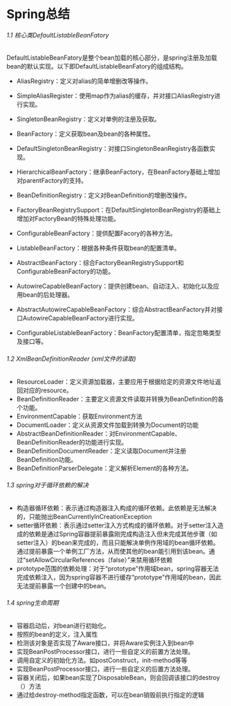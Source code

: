 # Spring总结

###### 1.1 核心类DefaultListableBeanFatory

DefaultListableBeanFatory是整个bean加载的核心部分，是spring注册及加载bean的默认实现。以下即DefaultListableBeanFatory的组成结构。

- AliasRegistry：定义对alias的简单增删改等操作。

- SimpleAliasRegister：使用map作为alias的缓存，并对接口AliasRegistry进行实现。

- SingletonBeanRegistry：定义对单例的注册及获取。

- BeanFactory：定义获取bean及bean的各种属性。

- DefaultSingletonBeanRegistry：对接口SingletonBeanRegistry各函数实现。

- HierarchicalBeanFactory：继承BeanFactory，在BeanFactory基础上增加对parentFactory的支持。

- BeanDefinitionRegistry：定义对BeanDefinition的增删改操作。

- FactoryBeanRegistrySupport：在DefaultSingletonBeanRegistry的基础上增加对FactoryBean的特殊处理功能。

- ConfigurableBeanFactory：提供配置Facory的各种方法。

- ListableBeanFactory：根据各种条件获取bean的配置清单。

- AbstractBeanFactory：综合FactoryBeanRegistrySupport和ConfigurableBeanFactory的功能。

- AutowireCapableBeanFactory：提供创建bean、自动注入、初始化以及应用bean的后处理器。

- AbstractAutowireCapableBeanFactory：综合AbstractBeanFactory并对接口AutowireCapableBeanFactory进行实现。

- ConfigurableListableBeanFactory：BeanFactory配置清单，指定忽略类型及接口等。

  

###### 1.2  XmlBeanDefinitionReader (xml文件的读取)

- ResourceLoader：定义资源加载器，主要应用于根据给定的资源文件地址返回对应的resource。
- BeanDefinitionReader：主要定义资源文件读取并转换为BeanDefinition的各个功能。
- EnvironmentCapable：获取Environment方法
- DocumentLoader：定义从资源文件加载到转换为Document的功能
- AbstractBeanDefinitionReader：对EnvironmentCapable、BeanDefinitionReader的功能进行实现。
- BeanDefinitionDocumentReader：定义读取Document并注册BeanDefinition功能。
- BeanDefinitionParserDelegate：定义解析Element的各种方法。



###### 1.3 spring对于循环依赖的解决

- 构造器循环依赖：表示通过构造器注入构成的循环依赖。此依赖是无法解决的，只能抛出BeanCurrentlyInCreationException
- setter循环依赖：表示通过setter注入方式构成的循环依赖。对于setter注入造成的依赖是通过Spring容器提前暴露刚完成构造注入但未完成其他步骤（如setter注入）的bean来完成的，而且只能解决单例作用域的bean循环依赖。通过提前暴露一个单例工厂方法，从而使其他的bean能引用到该bean。通过“setAllowCircularReferences（false）”来禁用循环依赖
- prototype范围的依赖处理：对于“prototype”作用域bean，spring容器无法完成依赖注入，因为spring容器不进行缓存“prototype”作用域的bean，因此无法提前暴露一个创建中的bean。



###### 1.4 spring生命周期

- 容器启动后，对bean进行初始化。
- 按照的bean的定义，注入属性
- 检测该对象是否实现了Aware接口，并将Aware实例注入到bean中
- 实现BeanPostProcessor接口，进行一些自定义的前置方法处理。
- 调用自定义的初始化方法。如postConstruct，init-method等等
- 实现BeanPostProcessor接口，进行一些自定义的后置方法处理。
- 容器关闭后，如果bean实现了DisposableBean，则会回调该接口的destroy（）方法
- 通过给destroy-method指定函数，可以在bean销毁前执行指定的逻辑


